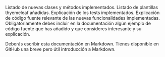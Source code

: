 Listado de nuevas clases y métodos implementados.
Listado de plantillas thyemeleaf añadidas.
Explicación de los tests implementados.
Explicación de código fuente relevante de las nuevas funcionalidades implementadas.
Obligatoriamente debes incluir en la documentación algún ejemplo de código fuente que has añadido y que consideres interesante y su explicación.

Deberás escribir esta documentación en Markdown. Tienes disponible en GitHub una breve pero útil introducción a Markdown.